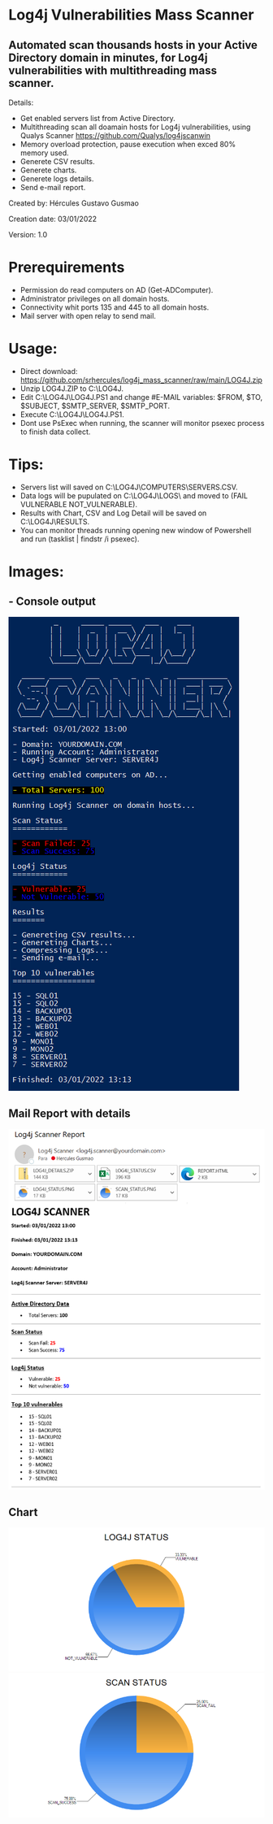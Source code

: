 # Log4j Vulnerabilities Mass Scanner
## Automated scan thousands hosts in your Active Directory domain in minutes, for Log4j vulnerabilities with multithreading mass scanner.

Details:
- Get enabled servers list from Active Directory.
- Multithreading scan all doamain hosts for Log4j vulnerabilities, using Qualys Scanner https://github.com/Qualys/log4jscanwin
- Memory overload protection, pause execution when exced 80% memory used.
- Generete CSV results.
- Generete charts.
- Generete logs details.
- Send e-mail report.

Created by: Hércules Gustavo Gusmao

Creation date: 03/01/2022

Version: 1.0

# Prerequirements
- Permission do read computers on AD (Get-ADComputer).
- Administrator privileges on all domain hosts.
- Connectivity whit ports 135 and 445 to all domain hosts.
- Mail server with open relay to send mail.

# Usage:
- Direct download: https://github.com/srhercules/log4j_mass_scanner/raw/main/LOG4J.zip
- Unzip LOG4J.ZIP to C:\LOG4J\.
- Edit C:\LOG4J\LOG4J.PS1 and change #E-MAIL variables: $FROM, $TO, $SUBJECT, $SMTP_SERVER, $SMTP_PORT.
- Execute C:\LOG4J\LOG4J.PS1.
- Dont use PsExec when running, the scanner will monitor psexec process to finish data collect.

# Tips:
- Servers list will saved on C:\LOG4J\COMPUTERS\SERVERS.CSV.
- Data logs will be pupulated on C:\LOG4J\LOGS\ and moved to (FAIL VULNERABLE NOT_VULNERABLE).
- Results with Chart, CSV and Log Detail will be saved on C:\LOG4J\RESULTS.
- You can monitor threads running opening new window of Powershell and run (tasklist | findstr /i psexec).

# Images:
## - Console output
![alt text](https://github.com/srhercules/log4j_mass_scanner/blob/main/IMAGES_EXAMPLE/Console_Output_Example.png)
## Mail Report with details
![alt text](https://github.com/srhercules/log4j_mass_scanner/blob/main/IMAGES_EXAMPLE/Mail_Report_Example.png)
## Chart
![alt text](https://github.com/srhercules/log4j_mass_scanner/blob/main/IMAGES_EXAMPLE/Chart_Status_Template.png)
![alt text](https://github.com/srhercules/log4j_mass_scanner/blob/main/IMAGES_EXAMPLE/Chart_Log4j_Template.png)
